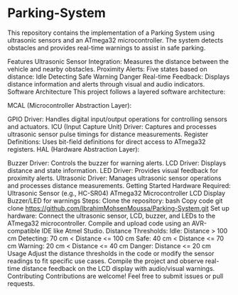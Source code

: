 # Parking-System
This repository contains the implementation of a Parking System using ultrasonic sensors and an ATmega32 microcontroller. The system detects obstacles and provides real-time warnings to assist in safe parking.

Features
Ultrasonic Sensor Integration: Measures the distance between the vehicle and nearby obstacles.
Proximity Alerts: Five states based on distance:
Idle
Detecting
Safe
Warning
Danger
Real-time Feedback: Displays distance information and alerts through visual and audio indicators.
Software Architecture
This project follows a layered software architecture:

MCAL (Microcontroller Abstraction Layer):

GPIO Driver: Handles digital input/output operations for controlling sensors and actuators.
ICU (Input Capture Unit) Driver: Captures and processes ultrasonic sensor pulse timings for distance measurements.
Register Definitions: Uses bit-field definitions for direct access to ATmega32 registers.
HAL (Hardware Abstraction Layer):

Buzzer Driver: Controls the buzzer for warning alerts.
LCD Driver: Displays distance and state information.
LED Driver: Provides visual feedback for proximity alerts.
Ultrasonic Driver: Manages ultrasonic sensor operations and processes distance measurements.
Getting Started
Hardware Required:
Ultrasonic Sensor (e.g., HC-SR04)
ATmega32 Microcontroller
LCD Display
Buzzer/LED for warnings
Steps:
Clone the repository:
bash
Copy code
git clone https://github.com/IbrahimMohsenMoussa/Parking-System.git
Set up hardware: Connect the ultrasonic sensor, LCD, buzzer, and LEDs to the ATmega32 microcontroller.
Compile and upload code using an AVR-compatible IDE like Atmel Studio.
Distance Thresholds:
Idle: Distance > 100 cm
Detecting: 70 cm < Distance <= 100 cm
Safe: 40 cm < Distance <= 70 cm
Warning: 20 cm < Distance <= 40 cm
Danger: Distance <= 20 cm
Usage
Adjust the distance thresholds in the code or modify the sensor readings to fit specific use cases.
Compile the project and observe real-time distance feedback on the LCD display with audio/visual warnings.
Contributing
Contributions are welcome! Feel free to submit issues or pull requests.
